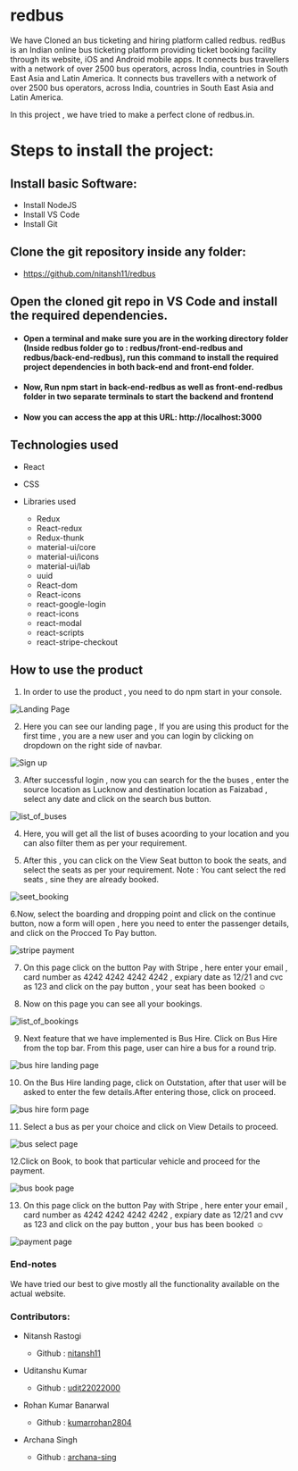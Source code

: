 # redbus

We have Cloned an bus ticketing and hiring platform called redbus.
redBus is an Indian online bus ticketing platform providing ticket booking facility through its website, iOS and Android mobile apps. It connects bus travellers with a network of over 2500 bus operators, across India, countries in South East Asia and Latin America.
It connects bus travellers with a network of over 2500 bus operators, across India, countries in South East Asia and Latin America.

In this project , we have tried to make a perfect clone of redbus.in.

# Steps to install the project:

## Install basic Software:
* Install NodeJS
* Install VS Code
* Install Git

## Clone the git repository inside any folder:

* https://github.com/nitansh11/redbus

##  Open the cloned git repo in VS Code and install the required dependencies.

* #### Open a terminal and make sure you are in the working directory folder (Inside redbus folder go to : redbus/front-end-redbus and redbus/back-end-redbus), run this command to install the required project dependencies in both back-end and front-end folder.

* #### Now, Run npm start in back-end-redbus as well as front-end-redbus folder in two separate terminals to start the backend and frontend

* #### Now you can access the app at this URL: http://localhost:3000

## Technologies used
  
  * React
  * CSS
  * Libraries used
      
      * Redux
      * React-redux
      * Redux-thunk
      * material-ui/core
      * material-ui/icons
      * material-ui/lab
      * uuid
      * React-dom
      * React-icons
      * react-google-login
      * react-icons
      * react-modal
      * react-scripts
      * react-stripe-checkout
      
      
## How to use the product


 1. In order to use the product , you need to do npm start in your console.

  ![Landing Page](https://github.com/nitansh11/redbus/blob/master/Samples/HomePage1.PNG)

 2. Here you can see our landing page , If you are using this product for the first time , you are a new user and you can login by clicking on dropdown on the right side of      navbar.

  ![Sign up](https://github.com/nitansh11/redbus/blob/master/Samples/GoogleSignIn.PNG)

 3. After successful login , now you can search for the the buses , enter the source location as Lucknow and destination location as Faizabad , select any date and click on the search bus button.

  ![list_of_buses](https://github.com/nitansh11/redbus/blob/master/Samples/listOfbuseswithfilters.PNG)
 
 4. Here, you will get all the list of buses acoording to your location and you can also filter them as per your requirement.

 5. After this , you can click on the View Seat button to book the seats, and select the seats as per your requirement.
   Note : You cant select the red seats , sine they are already booked.
  
   ![seet_booking](https://github.com/nitansh11/redbus/blob/master/Samples/seatBookUi.PNG)
 
 6.Now, select the boarding and dropping point and click on the continue button, now a form will open , here you need to enter the passenger details, and click on the Procced To Pay button.
  
   ![stripe payment](https://github.com/nitansh11/redbus/blob/master/Samples/StripePayment.PNG)

 7. On this page click on the button Pay with Stripe , here enter your email , card number as 4242 4242 4242 4242 , expiary date as 12/21 and cvc as 123 and click on the pay button , your seat has been booked :relaxed:

  8. Now on this page you can see all your bookings.
  
  ![list_of_bookings](https://github.com/nitansh11/redbus/blob/master/Samples/ListOfBookings.PNG)
  
  9. Next feature that we have implemented is Bus Hire. Click on Bus Hire from the top bar. From this page, user can hire a bus for a round trip.
  
  ![bus hire landing page](https://github.com/nitansh11/redbus/blob/master/Samples/bushire1.png)
  
  10. On the Bus Hire landing page, click on Outstation, after that user will be asked to enter the few details.After entering those, click on proceed.

  ![bus hire form page](https://github.com/nitansh11/redbus/blob/master/Samples/bushire2.png)
  
  11. Select a bus as per your choice and click on View Details to proceed.

  ![bus select page](https://github.com/nitansh11/redbus/blob/master/Samples/bishire3.png)
  
  12.Click on Book, to book that particular vehicle and proceed for the payment.
  
  ![bus book page](https://github.com/nitansh11/redbus/blob/master/Samples/bushire4.png)
  
  13. On this page click on the button Pay with Stripe , here enter your email , card number as 4242 4242 4242 4242 , expiary date as 12/21 and cvv as 123 and click on the pay button , your bus has been booked :relaxed:
  
  ![payment page](https://github.com/nitansh11/redbus/blob/master/Samples/bushire5.png)

 
### End-notes
 
  We have tried our best to give mostly all the functionality available on the actual website.

  
  ### Contributors:

  * Nitansh Rastogi

    * Github : [nitansh11](https://github.com/nitansh11)

  * Uditanshu Kumar

    * Github : [udit22022000](https://github.com/udit22022000)

  * Rohan Kumar Banarwal

    * Github : [kumarrohan2804](https://github.com/kumarrohan2804)

 * Archana Singh

    * Github : [archana-sing](https://github.com/archana-sing)
